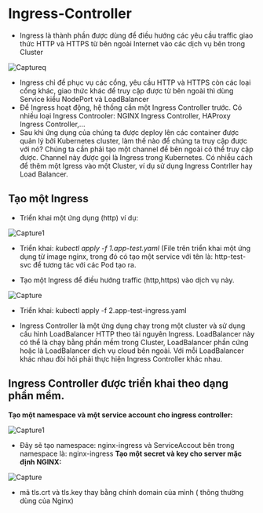# Ingress-Controller
* Ingress là thành phần được dùng để điều hướng các yêu cầu traffic giao thức HTTP và HTTPS từ bên ngoài Internet vào các dịch vụ bên trong Cluster

![Captureq](https://user-images.githubusercontent.com/63154819/94771077-960e2880-03e0-11eb-9c11-74f3f475ee52.PNG)
* Ingress chỉ để phục vụ các cổng, yêu cầu HTTP và HTTPS còn các loại cổng khác, giao thức khác để truy cập được từ bên ngoài thì dùng Service kiểu NodePort và LoadBalancer
* Để Ingress hoạt động, hệ thống cần một Ingress Controller trước. Có nhiều loại Ingress Controoler: NGINX Ingress Controller, HAProxy Ingress Controller,...
* Sau khi ứng dụng của chúng ta được deploy lên các container được quản lý bởi Kubernetes cluster, làm thế nào để chúng ta truy cập được với nó? Chúng ta cần phải tạo một channel để bên ngoài có thể truy cập được. Channel này được gọi là Ingress trong Kubernetes. Có nhiều cách để thêm một Igress vào một Cluster, ví dụ sử dụng Ingress Contrller hay Load Balancer.

## Tạo một Ingress
* Triển khai một ứng dụng (http) ví dụ:

![Capture1](https://user-images.githubusercontent.com/63154819/95179079-5da88900-07ea-11eb-9387-87c234ff51f2.PNG)
* Triển khai: *kubectl apply -f 1.app-test.yaml*
(File trên triển khai một ứng dụng từ image nginx, trong đó có tạo một service với tên là: http-test-svc để tương tác với các Pod tạo ra.

* Tạo một Ingress để điều hướng traffic (http,https) vào dịch vụ này.

![Capture](https://user-images.githubusercontent.com/63154819/95179408-c7c12e00-07ea-11eb-82af-4d7cde4e77e8.PNG)
* Triển khai: kubectl apply -f 2.app-test-ingress.yaml

* Ingress Controller là một ứng dụng chạy trong một cluster và sử dụng cấu hình LoadBalancer HTTP theo tài nguyên Ingress. LoadBalancer này có thể là chạy bằng phần mềm trong Cluster, LoadBalancer phần cứng hoặc là LoadBalancer dịch vụ cloud bên ngoài. Với mỗi LoadBalancer khác nhau đòi hỏi phải thực hiện Ingress Controller khác nhau.

## Ingress Controller được triển khai theo dạng phần mềm.
**Tạo một namespace và một service account cho ingress controller:**

![Capture1](https://user-images.githubusercontent.com/63154819/95181023-ecb6a080-07ec-11eb-9c85-0ddd9378f0fe.PNG)
* Đây sẽ tạo namespace: nginx-ingress và ServiceAccout bên trong namespace là: nginx-ingress
**Tạo một secret và key cho server mặc định NGINX:**

![Capture](https://user-images.githubusercontent.com/63154819/95181395-6f3f6000-07ed-11eb-9e59-351105f38599.PNG)

* mã tls.crt và tls.key thay bằng chính domain của mình ( thông thường dùng của Nginx)
